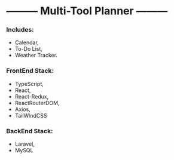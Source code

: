 # ——— Multi-Tool Planner ———

### Includes:
* Calendar,
* To-Do List,
* Weather Tracker.

### FrontEnd Stack:
* TypeScript,
* React,
* React-Redux,
* ReactRouterDOM,
* Axios,
* TailWindCSS

### BackEnd Stack:
* Laravel,
* MySQL
